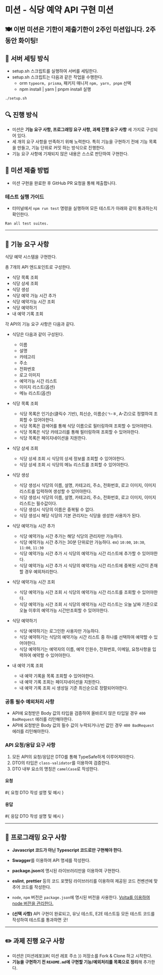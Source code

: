 # 미션 - 식당 예약 API 구현 미션 
## 🍽 이번 미션은 기한이 제출기한이 2주인 미션입니다. 2주 동안 화이팅!

## 🎯 서버 세팅 방식
- setup.sh 스크립트를 실행하여 서버를 세팅한다.
- setup.sh 스크립트는 다음과 같은 작업을 수행한다.
  - orm `typeorm, prisma`, 패키지 매니저 `npm, yarn, pnpm` 선택
  - npm install | yarn | pnpm install 실행

```bash
./setup.sh
```

## 🔍 진행 방식

- 미션은 **기능 요구 사항, 프로그래밍 요구 사항, 과제 진행 요구 사항** 세 가지로 구성되어 있다.
- 세 개의 요구 사항을 만족하기 위해 노력한다. 특히 기능을 구현하기 전에 기능 목록을 만들고, 기능 단위로 커밋 하는 방식으로 진행한다.
- 기능 요구 사항에 기재되지 않은 내용은 스스로 판단하여 구현한다.

## 📮 미션 제출 방법

- 미션 구현을 완료한 후 GitHub PR 요청을 통해 제출합니다.

### 테스트 실행 가이드

- 터미널에서 `npm run test` 명령을 실행하여 모든 테스트가 아래와 같이 통과하는지 확인한다.

```
Ran all test suites.
```

---

## 🚀 기능 요구 사항

식당 예약 시스템을 구현한다.

총 7개의 API 엔드포인트로 구성한다.
- 식당 목록 조회
- 식당 상세 조회
- 식당 생성
- 식당 예약 가능 시간 추가
- 식당 예약가능 시간 조회
- 식당 예약하기
- 내 예약 기록 조회

각 API의 기능 요구 사항은 다음과 같다.
- 식당은 다음과 같이 구성된다.
  - 이름
  - 설명
  - 카테고리
  - 주소
  - 전화번호
  - 로고 이미지
  - 예약가능 시간 리스트
  - 이미지 리스트(옵션)
  - 메뉴 리스트(옵션)


- 식당 목록 조회
  - 식당 목록은 인기순(클릭수 기반), 최신순, 이름순(ㄱ-ㅎ, A-Z)으로 정렬하여 조회할 수 있어야한다.
  - 식당 목록은 검색어를 통해 식당 이름으로 필터링하여 조회할 수 있어야한다.
  - 식당 목록은 식당 카테고리를 통해 필터링하여 조회할 수 있어야한다.
  - 식당 목록은 페이지네이션을 지원한다.


- 식당 상세 조회
  - 식당 상세 조회 시 식당의 상세 정보를 조회할 수 있어야한다.
  - 식당 상세 조회 시 식당의 메뉴 리스트를 조회할 수 있어야한다.


- 식당 생성
  - 식당 생성시 식당의 이름, 설명, 카테고리, 주소, 전화번호, 로고 이미지, 이미지 리스트를 입력하여 생성할 수 있어야한다.
  - 식당 생성시 식당의 이름, 설명, 카테고리, 주소, 전화번호, 로고 이미지, 이미지 리스트는 필수값이다.
  - 식당 생성시 식당의 이름은 중복될 수 없다.
  - 식당 생성시 해당 식당의 기본 관리자는 식당을 생성한 사용자가 된다.


- 식당 예약가능 시간 추가
  - 식당 예약가능 시간 추가는 해당 식당의 관리자만 가능하다.
  - 식당 예약가능 시간 추가는 30분 단위로만 가능하다. ex) `10:00`, `10:30`, `11:00`, `11:30`
  - 식당 예약가능 시간 추가 시 식당의 예약가능 시간 리스트에 추가할 수 있어야한다.
  - 식당 예약가능 시간 추가 시 식당의 예약가능 시간 리스트에 중복된 시간이 존재할 경우 예외처리한다.


- 식당 예약가능 시간 조회
  - 식당 예약가능 시간 조회 시 식당의 예약가능 시간 리스트를 조회할 수 있어야한다.
  - 식당 예약가능 시간 조회 시 식당의 예약가능 시간 리스트는 오늘 날짜 기준으로 오늘 이후의 예약가능 시간만조회할 수 있어야한다.


- 식당 예약하기
  - 식당 예약하기는 로그인한 사용자만 가능하다.
  - 식당 예약하기는 식당의 예약가능 시간 리스트 중 하나를 선택하여 예약할 수 있어야한다.
  - 식당 예약하기는 예약자의 이름, 예약 인원수, 전화번호, 이메일, 요청사항을 입력하여 예약할 수 있어야한다.


- 내 예약 기록 조회
  - 내 예약 기록을 목록 조회할 수 있어야한다.
  - 내 예약 기록 조회는 페이지네이션을 지원한다.
  - 내 예약 기록 조회 시 생성일 기준 최신순으로 정렬되어야한다.

### 공통 필수 예외처리 사항

- API에 요청받은 Body 값의 타입을 검증하여 올바르지 않은 타입일 경우 `400 BadRequest` 에러를 리턴해야한다.
- API에 요청받은 Body 값의 필수 값이 누락되거나/빈 값인 경우 `400 BadRequest` 에러를 리턴해야한다.


### API 요청/응답 요구 사항
1. 모든 API의 요청/응답은 DTO를 통해 TypeSafe하게 이루어져야한다.
2. DTO의 타입은 `class-validator`를 이용하여 검증한다.
3. DTO 내부 요소의 명칭은 `camelCase`로 작성한다.

#### 요청
#{ 요청 DTO 작성 설명 및 예시 }


#### 응답

#{ 응답 DTO 작성 설명 및 예시 }

---

## 🎯 프로그래밍 요구 사항

- **Javascript 코드가 아닌 Typescript 코드로만 구현해야 한다.**
- **Swagger**를 이용하여 API 명세를 작성한다.
- **package.json**에 명시된 라이브러리만을 이용하여 구현한다.
- **eslint**, **prettier** 등의 코드 포맷팅 라이브러리를 이용하여 제공된 코드 컨벤션에 맞추어 코드를 작성한다.
- `node`, `npm` 버전은 `package.json`에 명시된 버전을 사용한다. [Volta를 이용하여 node 버전을 관리한다.](https://docs.volta.sh/guide/getting-started)


- **(선택 사항)** API 구현이 완료되고, 유닛 테스트, E2E 테스트등 모든 테스트 코드를 작성하여 테스트를 통과하면 굿!
---

## ✏️ 과제 진행 요구 사항

- 미션은 [미션레포](#{ 미션 레포 주소 }) 저장소를 Fork & Clone 하고 시작한다.
- **기능을 구현하기 전 `README.md`에 구현할 기능/예외처리를 목록으로 정리**해 추가한다.